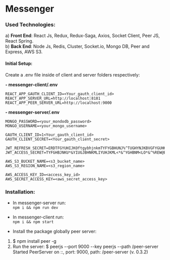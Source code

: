 # Messenger

### **Used Technologies:**<br/>
a) **Front End**: React Js, Redux, Redux-Saga, Axios, Socket Client, Peer JS, React Spring.<br/>
b) **Back End**: Node Js, Redis, Cluster, Socket.io, Mongo DB, Peer and Express, AWS S3.

#### Initial Setup:

Create a .env file inside of client and server folders respectively:

**- messenger-client/.env**
```
REACT_APP_GAUTH_CLIENT_ID=<Your_gauth_client_id>
REACT_APP_SERVER_URL=http://localhost:8181
REACT_APP_PEER_SERVER_URL=http://localhost:9000
```

**- messenger-server/.env**
```
MONGO_PASSWORD=<your_mondodb_password>
MONGO_USERNAME=<your_mongo_username>

GAUTH_CLIENT_ID=1<Your_gauth_client_id>
GAUTH_CLIENT_SECRET=<Your_gauth_client_secret>

JWT_REFRESH_SECRET=ERDTFGYUHIJKOftgybhjnkmTYFYGBHUNJ%^TUGHYNJKBVGFYGUHKJHVHFCV~BJHk
JWT_ACCESS_SECRET=TYFGHBJNKU*&YIUGJBHNKMLIYUHJKML<*&^YGHBNM<LO*&^%REW@ERFVBHJUYGVBN

AWS_S3_BUCKET_NAME=<s3_bucket_name>
AWS_S3_REGION_NAME=<s3_region_name>

AWS_ACCESS_KEY_ID=<access_key_id>
AWS_SECRET_ACCESS_KEY=<aws_secret_access_key>

```

### Installation:

- In messenger-server run:<br>
`npm i && npm run dev`

- In messenger-client run:<br>
`npm i && npm start`

- Install the package globally peer server:
1. $ npm install peer -g
2. Run the server:
$ peerjs --port 9000 --key peerjs --path /peer-server
Started PeerServer on ::, port: 9000, path: /peer-server (v. 0.3.2)

<br>
<br>
<br>
<br>

